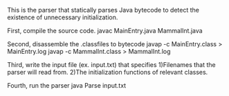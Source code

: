This is the parser that statically parses Java bytecode to detect the existence of unnecessary initialization.

First, compile the source code.
javac MainEntry.java MammalInt.java

Second, disassemble the .classfiles to bytecode
javap -c MainEntry.class > MainEntry.log
javap -c MammalInt.class > MammalInt.log

Third, write the input file (ex. input.txt) that specifies
1)Filenames that the parser will read from.
2)The initialization functions of relevant classes.

Fourth, run the parser
java Parse input.txt